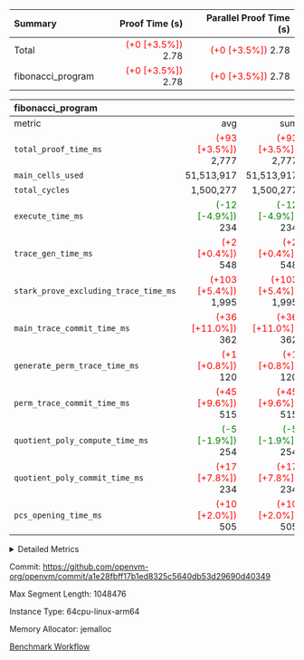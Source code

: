 | Summary | Proof Time (s) | Parallel Proof Time (s) |
|:---|---:|---:|
| Total | <span style='color: red'>(+0 [+3.5%])</span> 2.78 | <span style='color: red'>(+0 [+3.5%])</span> 2.78 |
| fibonacci_program | <span style='color: red'>(+0 [+3.5%])</span> 2.78 | <span style='color: red'>(+0 [+3.5%])</span> 2.78 |


| fibonacci_program |||||
|:---|---:|---:|---:|---:|
|metric|avg|sum|max|min|
| `total_proof_time_ms ` | <span style='color: red'>(+93 [+3.5%])</span> 2,777 | <span style='color: red'>(+93 [+3.5%])</span> 2,777 | <span style='color: red'>(+93 [+3.5%])</span> 2,777 | <span style='color: red'>(+93 [+3.5%])</span> 2,777 |
| `main_cells_used     ` |  51,513,917 |  51,513,917 |  51,513,917 |  51,513,917 |
| `total_cycles        ` |  1,500,277 |  1,500,277 |  1,500,277 |  1,500,277 |
| `execute_time_ms     ` | <span style='color: green'>(-12 [-4.9%])</span> 234 | <span style='color: green'>(-12 [-4.9%])</span> 234 | <span style='color: green'>(-12 [-4.9%])</span> 234 | <span style='color: green'>(-12 [-4.9%])</span> 234 |
| `trace_gen_time_ms   ` | <span style='color: red'>(+2 [+0.4%])</span> 548 | <span style='color: red'>(+2 [+0.4%])</span> 548 | <span style='color: red'>(+2 [+0.4%])</span> 548 | <span style='color: red'>(+2 [+0.4%])</span> 548 |
| `stark_prove_excluding_trace_time_ms` | <span style='color: red'>(+103 [+5.4%])</span> 1,995 | <span style='color: red'>(+103 [+5.4%])</span> 1,995 | <span style='color: red'>(+103 [+5.4%])</span> 1,995 | <span style='color: red'>(+103 [+5.4%])</span> 1,995 |
| `main_trace_commit_time_ms` | <span style='color: red'>(+36 [+11.0%])</span> 362 | <span style='color: red'>(+36 [+11.0%])</span> 362 | <span style='color: red'>(+36 [+11.0%])</span> 362 | <span style='color: red'>(+36 [+11.0%])</span> 362 |
| `generate_perm_trace_time_ms` | <span style='color: red'>(+1 [+0.8%])</span> 120 | <span style='color: red'>(+1 [+0.8%])</span> 120 | <span style='color: red'>(+1 [+0.8%])</span> 120 | <span style='color: red'>(+1 [+0.8%])</span> 120 |
| `perm_trace_commit_time_ms` | <span style='color: red'>(+45 [+9.6%])</span> 515 | <span style='color: red'>(+45 [+9.6%])</span> 515 | <span style='color: red'>(+45 [+9.6%])</span> 515 | <span style='color: red'>(+45 [+9.6%])</span> 515 |
| `quotient_poly_compute_time_ms` | <span style='color: green'>(-5 [-1.9%])</span> 254 | <span style='color: green'>(-5 [-1.9%])</span> 254 | <span style='color: green'>(-5 [-1.9%])</span> 254 | <span style='color: green'>(-5 [-1.9%])</span> 254 |
| `quotient_poly_commit_time_ms` | <span style='color: red'>(+17 [+7.8%])</span> 234 | <span style='color: red'>(+17 [+7.8%])</span> 234 | <span style='color: red'>(+17 [+7.8%])</span> 234 | <span style='color: red'>(+17 [+7.8%])</span> 234 |
| `pcs_opening_time_ms ` | <span style='color: red'>(+10 [+2.0%])</span> 505 | <span style='color: red'>(+10 [+2.0%])</span> 505 | <span style='color: red'>(+10 [+2.0%])</span> 505 | <span style='color: red'>(+10 [+2.0%])</span> 505 |



<details>
<summary>Detailed Metrics</summary>

| group | num_segments | keygen_time_ms | commit_exe_time_ms |
| --- | --- | --- | --- |
| fibonacci_program | 1 | 254 | 5 | 

| group | air_name | quotient_deg | interactions | constraints |
| --- | --- | --- | --- | --- |
| fibonacci_program | AccessAdapterAir<16> | 2 | 5 | 12 | 
| fibonacci_program | AccessAdapterAir<2> | 2 | 5 | 12 | 
| fibonacci_program | AccessAdapterAir<32> | 2 | 5 | 12 | 
| fibonacci_program | AccessAdapterAir<4> | 2 | 5 | 12 | 
| fibonacci_program | AccessAdapterAir<8> | 2 | 5 | 12 | 
| fibonacci_program | BitwiseOperationLookupAir<8> | 2 | 2 | 4 | 
| fibonacci_program | MemoryMerkleAir<8> | 2 | 4 | 39 | 
| fibonacci_program | PersistentBoundaryAir<8> | 2 | 3 | 7 | 
| fibonacci_program | PhantomAir | 2 | 3 | 5 | 
| fibonacci_program | Poseidon2PeripheryAir<BabyBearParameters>, 1> | 2 | 1 | 286 | 
| fibonacci_program | ProgramAir | 1 | 1 | 4 | 
| fibonacci_program | RangeTupleCheckerAir<2> | 1 | 1 | 4 | 
| fibonacci_program | Rv32HintStoreAir | 2 | 18 | 28 | 
| fibonacci_program | VariableRangeCheckerAir | 1 | 1 | 4 | 
| fibonacci_program | VmAirWrapper<Rv32BaseAluAdapterAir, BaseAluCoreAir<4, 8> | 2 | 20 | 37 | 
| fibonacci_program | VmAirWrapper<Rv32BaseAluAdapterAir, LessThanCoreAir<4, 8> | 2 | 18 | 40 | 
| fibonacci_program | VmAirWrapper<Rv32BaseAluAdapterAir, ShiftCoreAir<4, 8> | 2 | 24 | 91 | 
| fibonacci_program | VmAirWrapper<Rv32BranchAdapterAir, BranchEqualCoreAir<4> | 2 | 11 | 20 | 
| fibonacci_program | VmAirWrapper<Rv32BranchAdapterAir, BranchLessThanCoreAir<4, 8> | 2 | 13 | 35 | 
| fibonacci_program | VmAirWrapper<Rv32CondRdWriteAdapterAir, Rv32JalLuiCoreAir> | 2 | 10 | 18 | 
| fibonacci_program | VmAirWrapper<Rv32JalrAdapterAir, Rv32JalrCoreAir> | 2 | 16 | 20 | 
| fibonacci_program | VmAirWrapper<Rv32LoadStoreAdapterAir, LoadSignExtendCoreAir<4, 8> | 2 | 18 | 33 | 
| fibonacci_program | VmAirWrapper<Rv32LoadStoreAdapterAir, LoadStoreCoreAir<4> | 2 | 17 | 40 | 
| fibonacci_program | VmAirWrapper<Rv32MultAdapterAir, DivRemCoreAir<4, 8> | 2 | 25 | 84 | 
| fibonacci_program | VmAirWrapper<Rv32MultAdapterAir, MulHCoreAir<4, 8> | 2 | 24 | 31 | 
| fibonacci_program | VmAirWrapper<Rv32MultAdapterAir, MultiplicationCoreAir<4, 8> | 2 | 19 | 19 | 
| fibonacci_program | VmAirWrapper<Rv32RdWriteAdapterAir, Rv32AuipcCoreAir> | 2 | 12 | 14 | 
| fibonacci_program | VmConnectorAir | 2 | 5 | 11 | 

| group | air_name | segment | rows | prep_cols | perm_cols | main_cols | cells |
| --- | --- | --- | --- | --- | --- | --- | --- |
| fibonacci_program | AccessAdapterAir<8> | 0 | 128 |  | 16 | 17 | 4,224 | 
| fibonacci_program | BitwiseOperationLookupAir<8> | 0 | 65,536 | 3 | 8 | 2 | 655,360 | 
| fibonacci_program | MemoryMerkleAir<8> | 0 | 512 |  | 16 | 32 | 24,576 | 
| fibonacci_program | PersistentBoundaryAir<8> | 0 | 128 |  | 12 | 20 | 4,096 | 
| fibonacci_program | PhantomAir | 0 | 1 |  | 12 | 6 | 18 | 
| fibonacci_program | Poseidon2PeripheryAir<BabyBearParameters>, 1> | 0 | 256 |  | 8 | 300 | 78,848 | 
| fibonacci_program | ProgramAir | 0 | 8,192 |  | 8 | 10 | 147,456 | 
| fibonacci_program | RangeTupleCheckerAir<2> | 0 | 524,288 | 2 | 8 | 1 | 4,718,592 | 
| fibonacci_program | Rv32HintStoreAir | 0 | 4 |  | 44 | 32 | 304 | 
| fibonacci_program | VariableRangeCheckerAir | 0 | 262,144 | 2 | 8 | 1 | 2,359,296 | 
| fibonacci_program | VmAirWrapper<Rv32BaseAluAdapterAir, BaseAluCoreAir<4, 8> | 0 | 1,048,576 |  | 52 | 36 | 92,274,688 | 
| fibonacci_program | VmAirWrapper<Rv32BaseAluAdapterAir, LessThanCoreAir<4, 8> | 0 | 524,288 |  | 40 | 37 | 40,370,176 | 
| fibonacci_program | VmAirWrapper<Rv32BranchAdapterAir, BranchEqualCoreAir<4> | 0 | 262,144 |  | 28 | 26 | 14,155,776 | 
| fibonacci_program | VmAirWrapper<Rv32BranchAdapterAir, BranchLessThanCoreAir<4, 8> | 0 | 8 |  | 32 | 32 | 512 | 
| fibonacci_program | VmAirWrapper<Rv32CondRdWriteAdapterAir, Rv32JalLuiCoreAir> | 0 | 131,072 |  | 28 | 18 | 6,029,312 | 
| fibonacci_program | VmAirWrapper<Rv32JalrAdapterAir, Rv32JalrCoreAir> | 0 | 32 |  | 36 | 28 | 2,048 | 
| fibonacci_program | VmAirWrapper<Rv32LoadStoreAdapterAir, LoadStoreCoreAir<4> | 0 | 128 |  | 52 | 41 | 11,904 | 
| fibonacci_program | VmAirWrapper<Rv32RdWriteAdapterAir, Rv32AuipcCoreAir> | 0 | 16 |  | 28 | 20 | 768 | 
| fibonacci_program | VmConnectorAir | 0 | 2 | 1 | 16 | 5 | 42 | 

| group | segment | trace_gen_time_ms | total_proof_time_ms | total_cycles | total_cells | stark_prove_excluding_trace_time_ms | quotient_poly_compute_time_ms | quotient_poly_commit_time_ms | perm_trace_commit_time_ms | pcs_opening_time_ms | main_trace_commit_time_ms | main_cells_used | generate_perm_trace_time_ms | execute_time_ms |
| --- | --- | --- | --- | --- | --- | --- | --- | --- | --- | --- | --- | --- | --- | --- |
| fibonacci_program | 0 | 548 | 2,777 | 1,500,277 | 160,837,996 | 1,995 | 254 | 234 | 515 | 505 | 362 | 51,513,917 | 120 | 234 | 

| group | segment | trace_height_constraint | weighted_sum | threshold |
| --- | --- | --- | --- | --- |
| fibonacci_program | 0 | 0 | 3,932,542 | 2,013,265,921 | 
| fibonacci_program | 0 | 1 | 10,749,400 | 2,013,265,921 | 
| fibonacci_program | 0 | 2 | 1,966,271 | 2,013,265,921 | 
| fibonacci_program | 0 | 3 | 10,749,532 | 2,013,265,921 | 
| fibonacci_program | 0 | 4 | 1,664 | 2,013,265,921 | 
| fibonacci_program | 0 | 5 | 640 | 2,013,265,921 | 
| fibonacci_program | 0 | 6 | 7,209,100 | 2,013,265,921 | 
| fibonacci_program | 0 | 7 |  | 2,013,265,921 | 
| fibonacci_program | 0 | 8 | 35,535,101 | 2,013,265,921 | 

</details>


Commit: https://github.com/openvm-org/openvm/commit/a1e28fbff17b1ed8325c5640db53d29690d40349

Max Segment Length: 1048476

Instance Type: 64cpu-linux-arm64

Memory Allocator: jemalloc

[Benchmark Workflow](https://github.com/openvm-org/openvm/actions/runs/14077970683)
